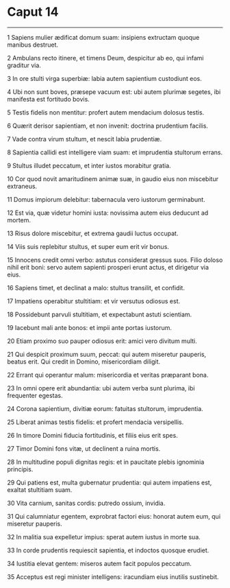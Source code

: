 # Caput 14

***

1 Sapiens mulier ædificat domum suam: insipiens extructam quoque manibus destruet.

2 Ambulans recto itinere, et timens Deum, despicitur ab eo, qui infami graditur via.

3 In ore stulti virga superbiæ: labia autem sapientium custodiunt eos.

4 Ubi non sunt boves, præsepe vacuum est: ubi autem plurimæ segetes, ibi manifesta est fortitudo bovis.

5 Testis fidelis non mentitur: profert autem mendacium dolosus testis.

6 Quærit derisor sapientiam, et non invenit: doctrina prudentium facilis.

7 Vade contra virum stultum, et nescit labia prudentiæ.

8 Sapientia callidi est intelligere viam suam: et imprudentia stultorum errans.

9 Stultus illudet peccatum, et inter iustos morabitur gratia.

10 Cor quod novit amaritudinem animæ suæ, in gaudio eius non miscebitur extraneus.

11 Domus impiorum delebitur: tabernacula vero iustorum germinabunt.

12 Est via, quæ videtur homini iusta: novissima autem eius deducunt ad mortem.

13 Risus dolore miscebitur, et extrema gaudii luctus occupat.

14 Viis suis replebitur stultus, et super eum erit vir bonus.

15 Innocens credit omni verbo: astutus considerat gressus suos. Filio doloso nihil erit boni: servo autem sapienti prosperi erunt actus, et dirigetur via eius.

16 Sapiens timet, et declinat a malo: stultus transilit, et confidit.

17 Impatiens operabitur stultitiam: et vir versutus odiosus est.

18 Possidebunt parvuli stultitiam, et expectabunt astuti scientiam.

19 Iacebunt mali ante bonos: et impii ante portas iustorum.

20 Etiam proximo suo pauper odiosus erit: amici vero divitum multi.

21 Qui despicit proximum suum, peccat: qui autem miseretur pauperis, beatus erit. Qui credit in Domino, misericordiam diligit.

22 Errant qui operantur malum: misericordia et veritas præparant bona.

23 In omni opere erit abundantia: ubi autem verba sunt plurima, ibi frequenter egestas.

24 Corona sapientium, divitiæ eorum: fatuitas stultorum, imprudentia.

25 Liberat animas testis fidelis: et profert mendacia versipellis.

26 In timore Domini fiducia fortitudinis, et filiis eius erit spes.

27 Timor Domini fons vitæ, ut declinent a ruina mortis.

28 In multitudine populi dignitas regis: et in paucitate plebis ignominia principis.

29 Qui patiens est, multa gubernatur prudentia: qui autem impatiens est, exaltat stultitiam suam.

30 Vita carnium, sanitas cordis: putredo ossium, invidia.

31 Qui calumniatur egentem, exprobrat factori eius: honorat autem eum, qui miseretur pauperis.

32 In malitia sua expelletur impius: sperat autem iustus in morte sua.

33 In corde prudentis requiescit sapientia, et indoctos quosque erudiet.

34 Iustitia elevat gentem: miseros autem facit populos peccatum.

35 Acceptus est regi minister intelligens: iracundiam eius inutilis sustinebit.


